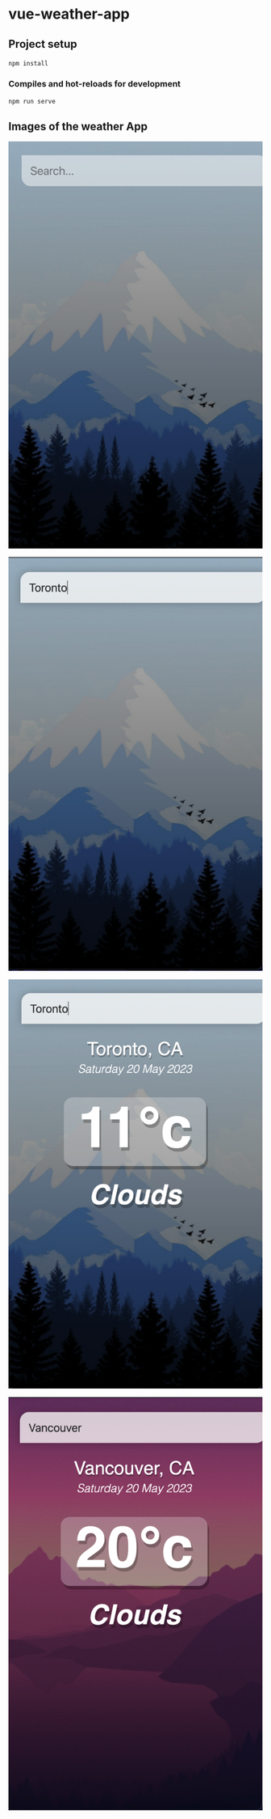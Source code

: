 # vue-weather-app

## Project setup
```
npm install
```

### Compiles and hot-reloads for development
```
npm run serve
```

## Images of the weather App
![Weather App Once Opened](./src/assets/app-face.png)

![Weather App when adding a city](./src/assets/typing%20city.png)

![Weather App Once API renders the weather](./src/assets/cold-screen.png)

![Weather App Once API returns a warm destination the background changes](./src/assets/warm-screen.png)
